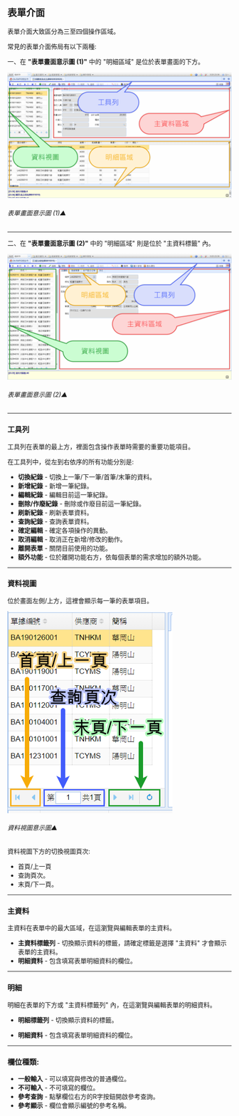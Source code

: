 ## 表單介面

表單介面大致區分為三至四個操作區域。

常見的表單介面佈局有以下兩種:

一、在 **"表單畫面意示圖 (1)"** 中的 "明細區域" 是位於表單畫面的下方。

![表單畫面意示圖 (1)▲](../assets/form1.png)

###### 表單畫面意示圖 (1)▲

----

二、在 **"表單畫面意示圖 (2)"** 中的 "明細區域" 則是位於 "主資料標籤" 內。

![表單畫面意示圖 (2)▲](../assets/form2.png)

###### 表單畫面意示圖 (2)▲

----

### 工具列

工具列在表單的最上方，裡面包含操作表單時需要的重要功能項目。

在工具列中，從左到右依序的所有功能分別是:

* **切換紀錄** - 切換上一筆/下一筆/首筆/末筆的資料。
* **新增紀錄** - 新增一筆紀錄。
* **編輯紀錄** - 編輯目前這一筆紀錄。
* **刪除/作廢紀錄** - 刪除或作廢目前這一筆紀錄。
* **刷新紀錄** - 刷新表單資料。
* **查詢紀錄** - 查詢表單資料。
* **確定編輯** - 確定各項操作的異動。
* **取消編輯** - 取消正在新增/修改的動作。
* **離開表單** - 關閉目前使用的功能。
* **額外功能** - 位於離開功能右方，依每個表單的需求增加的額外功能。

----

### 資料視圖

位於畫面左側/上方，這裡會顯示每一筆的表單項目。

![資料視圖意示圖▲](../assets/form-view.png)

###### 資料視圖意示圖▲

資料視圖下方的切換視圖頁次:

* 首頁/上一頁
* 查詢頁次。
* 末頁/下一頁。

----

### 主資料

主資料在表單中的最大區域，在這瀏覽與編輯表單的主資料。

* **主資料標籤列** - 切換顯示資料的標籤，請確定標籤是選擇 "主資料" 才會顯示表單的主資料。
* **明細資料** - 包含填寫表單明細資料的欄位。

----

### 明細

明細在表單的下方或 "主資料標籤列" 內，在這瀏覽與編輯表單的明細資料。

* **明細標籤列** - 切換顯示資料的標籤。

* **明細資料** - 包含填寫表單明細資料的欄位。

----

### 欄位種類:

* **一般輸入** - 可以填寫與修改的普通欄位。
* **不可輸入** - 不可填寫的欄位。
* **參考查詢** - 點擊欄位右方的R字按鈕開啟參考查詢。
* **參考顯示** - 欄位會顯示編號的參考名稱。